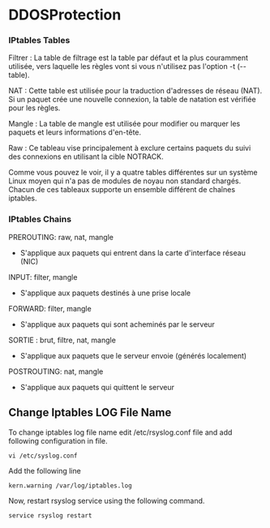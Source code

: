 # DDOSProtection

### IPtables Tables

Filtrer : La table de filtrage est la table par défaut et la plus couramment utilisée, vers laquelle les règles vont si vous n'utilisez pas l'option -t (--table).

NAT : Cette table est utilisée pour la traduction d'adresses de réseau (NAT). Si un paquet crée une nouvelle connexion, la table de natation est vérifiée pour les règles.

Mangle : La table de mangle est utilisée pour modifier ou marquer les paquets et leurs informations d'en-tête.

Raw : Ce tableau vise principalement à exclure certains paquets du suivi des connexions en utilisant la cible NOTRACK.

Comme vous pouvez le voir, il y a quatre tables différentes sur un système Linux moyen qui n'a pas de modules de noyau non standard chargés. Chacun de ces tableaux supporte un ensemble différent de chaînes iptables.

### IPtables Chains

PREROUTING: raw, nat, mangle
- S'applique aux paquets qui entrent dans la carte d'interface réseau (NIC)

INPUT: filter, mangle
- S'applique aux paquets destinés à une prise locale

FORWARD: filter, mangle
- S'applique aux paquets qui sont acheminés par le serveur

SORTIE : brut, filtre, nat, mangle
- S'applique aux paquets que le serveur envoie (générés localement)

POSTROUTING: nat, mangle
- S'applique aux paquets qui quittent le serveur

Change Iptables LOG File Name
-----------------------------

To change iptables log file name edit /etc/rsyslog.conf file and add following configuration in file.

`vi /etc/syslog.conf`

Add the following line

`kern.warning /var/log/iptables.log`

Now, restart rsyslog service using the following command.

`service rsyslog restart`
